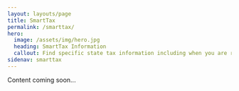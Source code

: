 ```yaml
---
layout: layouts/page
title: SmartTax
permalink: /smarttax/
hero:
  image: /assets/img/hero.jpg
  heading: SmartTax Information
  callout: Find specific state tax information including when you are required to pay taxes and when you are exempt
sidenav: smarttax
---
```


Content coming soon...


